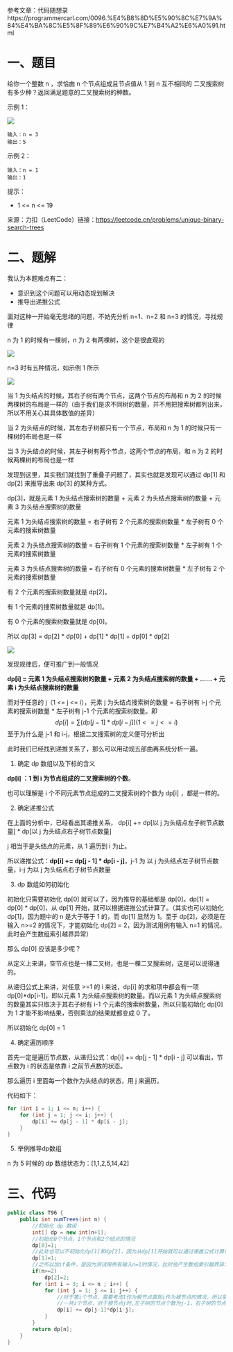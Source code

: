 参考文章：代码随想录https://programmercarl.com/0096.%E4%B8%8D%E5%90%8C%E7%9A%84%E4%BA%8C%E5%8F%89%E6%90%9C%E7%B4%A2%E6%A0%91.html

# 一、题目

给你一个整数 n ，求恰由 n 个节点组成且节点值从 1 到 n 互不相同的 二叉搜索树 有多少种？返回满足题意的二叉搜索树的种数。

示例 1：

![](img/image1.png)

```
输入：n = 3
输出：5
```

示例 2：

```
输入：n = 1
输出：1
```


提示：

* 1 <= n <= 19

来源：力扣（LeetCode）链接：https://leetcode.cn/problems/unique-binary-search-trees

# 二、题解

我认为本题难点有二：

* 意识到这个问题可以用动态规划解决
* 推导出递推公式

面对这种一开始毫无思绪的问题，不妨先分析 n=1、n=2 和 n=3 的情况，寻找规律

n 为 1 的时候有一棵树，n 为 2 有两棵树，这个是很直观的

![](img/image2.png)

n=3 时有五种情况，如示例 1 所示

![](img/image1.png)

当 1 为头结点的时候，其右子树有两个节点，这两个节点的布局和 n 为 2 的时候两棵树的布局是一样的（由于我们是求不同树的数量，并不用把搜索树都列出来，所以不用关心其具体数值的差异）

当 2 为头结点的时候，其左右子树都只有一个节点，布局和 n 为 1 的时候只有一棵树的布局也是一样

当 3 为头结点的时候，其左子树有两个节点，这两个节点的布局，和 n 为 2 的时候两棵树的布局也是一样

发现到这里，其实我们就找到了重叠子问题了，其实也就是发现可以通过 dp[1] 和 dp[2] 来推导出来 dp[3] 的某种方式。

dp[3]，就是元素 1 为头结点搜索树的数量 + 元素 2 为头结点搜索树的数量 + 元素 3 为头结点搜索树的数量

元素 1 为头结点搜索树的数量 = 右子树有 2 个元素的搜索树数量 * 左子树有 0 个元素的搜索树数量

元素 2 为头结点搜索树的数量 = 右子树有 1 个元素的搜索树数量 * 左子树有 1 个元素的搜索树数量

元素 3 为头结点搜索树的数量 = 右子树有 0 个元素的搜索树数量 * 左子树有 2 个元素的搜索树数量

有 2 个元素的搜索树数量就是 dp[2]。

有 1 个元素的搜索树数量就是 dp[1]。

有 0 个元素的搜索树数量就是 dp[0]。

所以 dp[3] = dp[2] * dp[0] + dp[1] * dp[1] + dp[0] * dp[2]

![](img/image3.png)

发现规律后，便可推广到一般情况

**dp[i] = 元素 1 为头结点搜索树的数量 + 元素 2 为头结点搜索树的数量 + ...... + 元素 i 为头结点搜索树的数量**

而对于任意的 j（1 <= j <= i），元素 j 为头结点搜索树的数量 = 右子树有 i-j 个元素的搜索树数量 * 左子树有 j-1 个元素的搜索树数量。即
$$
dp[i] = ∑(dp[j-1]*dp[i-j])(1<=j<=i)
$$
至于为什么是 j-1 和 i-j，根据二叉搜索树的定义便可分析出

此时我们已经找到递推关系了，那么可以用动规五部曲再系统分析一遍。

1. 确定 dp 数组以及下标的含义

**dp[i] ：1 到 i 为节点组成的二叉搜索树的个数**。

也可以理解是 i 个不同元素节点组成的二叉搜索树的个数为 dp[i] ，都是一样的。

2. 确定递推公式

在上面的分析中，已经看出其递推关系， dp[i] += dp[以 j 为头结点左子树节点数量] * dp[以 j 为头结点右子树节点数量]

j 相当于是头结点的元素，从 1 遍历到 i 为止。

所以递推公式：**dp[i] += dp[j - 1] * dp[i - j]**，j-1 为 以 j 为头结点左子树节点数量，i-j 为以 j 为头结点右子树节点数量

3. dp 数组如何初始化

初始化只需要初始化 dp[0] 就可以了，因为推导的基础都是 dp[0]。dp[1] = dp[0] * dp[0]，从 dp[1] 开始，就可以根据递推公式计算了。（其实也可以初始化 dp[1]，因为题中的 n 是大于等于 1 的，而 dp[1] 显然为 1。至于 dp[2]，必须是在输入 n>=2 的情况下，才能初始化 dp[2] = 2，因为测试用例有输入 n=1 的情况，此时会产生数组索引越界异常）

那么 dp[0] 应该是多少呢？

从定义上来讲，空节点也是一棵二叉树，也是一棵二叉搜索树，这是可以说得通的。

从递归公式上来讲，对任意 >=1 的 i 来说，dp[i] 的求和项中都会有一项 dp[0]*dp[i-1]，即以元素 1 为头结点搜索树的数量。而以元素 1 为头结点搜索树的数量其实只取决于其右子树有 i-1 个元素的搜索树数量，所以只能初始化 dp[0] 为 1 才能不影响结果，否则乘法的结果就都变成 0 了。

所以初始化 dp[0] = 1

4. 确定遍历顺序

首先一定是遍历节点数，从递归公式：dp[i] += dp[j - 1] * dp[i - j] 可以看出，节点数为 i 的状态是依靠 i 之前节点数的状态。

那么遍历 i 里面每一个数作为头结点的状态，用 j 来遍历。

代码如下：

```cpp
for (int i = 1; i <= n; i++) {
    for (int j = 1; j <= i; j++) {
        dp[i] += dp[j - 1] * dp[i - j];
    }
}
```

5. 举例推导dp数组

n 为 5 时候的 dp 数组状态为：[1,1,2,5,14,42]

# 三、代码

```java
public class T96 {
    public int numTrees(int n) {
        //初始化 dp 数组
        int[] dp = new int[n+1];
        //初始化0个节点、1个节点和2个结点的情况
        dp[0]=1;
        //此处也可以不初始化dp[1]和dp[2]，因为从dp[1]开始就可以通过递推公式计算得出
        dp[1]=1;
        //之所以加if条件，是因为测试用例有输入n=1的情况，此时会产生数组索引越界异常
        if(n>=2)
	        dp[2]=2;
        for (int i = 3; i <= n ; i++) {
            for (int j = 1; j <= i; j++) {
                //对于第i个节点，需要考虑1作为根节点直到i作为根节点的情况，所以需要累加
                //一共i个节点，对于根节点j时,左子树的节点个数为j-1，右子树的节点个数为i-j
                dp[i] += dp[j-1]*dp[i-j];
            }
        }
        return dp[n];
    }
}
```

